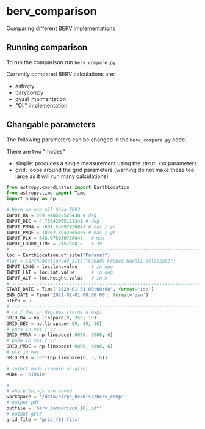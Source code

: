 # berv_comparison
Comparing different BERV implementations 


## Running comparison

To run the comparison run `berv_compare.py`

Currently compared BERV calculations are:
- astropy
- barycorrpy
- pyasl implmentation
- "Oli" implementation


## Changable parameters

The following parameters can be changed in the `berv_compare.py` code.

There are two "modes"
- simple: produces a single measurement using the `INPUT_XXX` parameters
- grid: loops around the grid parameters (warning do not make these too large as it will run many calculations)

```python
from astropy.coordinates import EarthLocation
from astropy.time import Time
import numpy as np

# Here we use all Gaia EDR3
INPUT_RA = 269.448502525438 # deg
INPUT_DEC = 4.73942005111241 # deg
INPUT_PMRA = -801.55097836847 # mas / yr
INPUT_PMDE = 10362.3942065465 # mas / yr
INPUT_PLX = 546.975939730948   # mas
INPUT_COORD_TIME = 2457388.5   # JD
# ----------------------------------------------------------------------------
loc = EarthLocation.of_site("Paranal")
#loc = EarthLocation.of_site("Canada-France-Hawaii Telescope")
INPUT_LONG = loc.lon.value     # in deg
INPUT_LAT = loc.lat.value      # in deg
INPUT_ALT = loc.height.value   # in m
# ----------------------------------------------------------------------------
START_DATE = Time('2020-01-01 00:00:00', format='iso')
END_DATE = Time('2021-01-01 00:00:00', format='iso')
STEPS = 5
# ----------------------------------------------------------------------------
# ra / dec in degrees (forms a map)
GRID_RA = np.linspace(0, 359, 10)
GRID_DEC = np.linspace(-89, 89, 10)
# pmra in mas / yr
GRID_PMRA = np.linspace(-6000, 6000, 6)
# pmde in mas / yr
GRID_PMDE = np.linspace(-6000, 6000, 6)
# plx in mas
GRID_PLX = 10**(np.linspace(0, 3, 6))

# select mode (simple or grid)
MODE = 'simple'

# ----------------------------------------------------------------------------
# where things are saved
workspace = '/data/nirps_he/misc/berv_comp'
# output pdf
outfile = 'berv_comparison_{0}.pdf'
# output grid
grid_file = 'grid_{0}.fits'

```